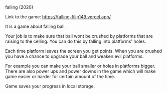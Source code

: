 falling (2020)

Link to the game: https://falling-filip149.vercel.app/

It is a game about falling ball.

Your job is to make sure that ball wont be crushed by platforms that are raising to the celling.
You can do this by falling into platforms' holes.

Each time platform leaves the screen you get points.
When you are crushed you have a chance to upgrade your ball and weaken evil platforms.

For example you can make your ball smaller or holes in platforms bigger.
There are also power ups and power downs in the game which will make game easier or harder for certain amount of the time.

Game saves your progress in local storage.
